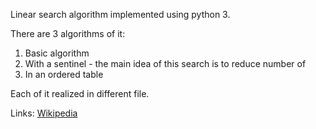 Linear search algorithm implemented using python 3.

There are 3 algorithms of it:

1. Basic algorithm
2. With a sentinel - the main idea of this search is to reduce number of
3. In an ordered table



Each of it realized in different file.

Links:
[Wikipedia](https://en.wikipedia.org/wiki/Linear_search)